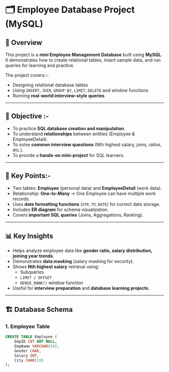 # 🗂️ Employee Database Project (MySQL)

## 📌 Overview
This project is a **mini Employee Management Database** built using **MySQL**.  
It demonstrates how to create relational tables, insert sample data, and run queries for learning and practice.  

The project covers::-
- Designing relational database tables  
- Using `INSERT`, `JOIN`, `GROUP BY`, `LIMIT`, `DELETE` and window functions  
- Running **real-world interview-style queries**  

---

## 🎯 Objective :-
- To practice **SQL database creation and manipulation**.  
- To understand **relationships** between entities (Employee & EmployeeDetail).  
- To solve **common interview questions** (Nth highest salary, joins, ratios, etc.).  
- To provide a **hands-on mini-project** for SQL learners.  

---

## 🔑 Key Points:-
- Two tables: **Employee** (personal data) and **EmployeeDetail** (work data).  
- Relationship: **One-to-Many** → One Employee can have multiple work records.  
- Uses **date formatting functions** (`STR_TO_DATE`) for correct date storage.  
- Includes **ER diagram** for schema visualization.  
- Covers **important SQL queries** (Joins, Aggregations, Ranking).  

---

## 📊 Key Insights
- Helps analyze employee data like **gender ratio, salary distribution, joining year trends**.  
- Demonstrates **data masking** (salary masking for security).  
- Shows **Nth highest salary** retrieval using:
  - Subqueries  
  - `LIMIT / OFFSET`  
  - `DENSE_RANK()` window function  
- Useful for **interview preparation** and **database learning projects**.  

---

## 🏗️ Database Schema

### 1. Employee Table
```sql
CREATE TABLE Employee (
    EmpID INT NOT NULL,
    EmpName VARCHAR(50),
    Gender CHAR,
    Salary INT,
    City CHAR(20)
);
